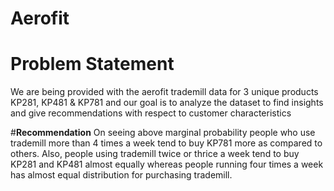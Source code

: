 # Aerofit
# Problem Statement
We are being provided with the aerofit trademill data for 3 unique products KP281, KP481 & KP781 and our goal
is to analyze the dataset to find insights and give recommendations with respect to customer characteristics

#**Recommendation**
On seeing above marginal probability people who use trademill more than 4 times a week tend to buy KP781
more as compared to others.
Also, people using trademill twice or thrice a week tend to buy KP281 and KP481 almost equally whereas people
running four times a week has almost equal distribution for purchasing trademill.

